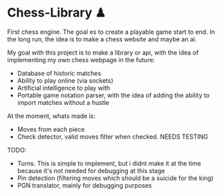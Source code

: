 # Chess-Library ♟

First chess engine. The goal es to create a playable game start to end. In the long run, the idea is to make a chess website and maybe an ai. 

My goal with this project is to make a library or api, with the idea of implementing my own chess webpage in the future:
* Database of historic matches
* Ability to play online (via sockets)
* Artificial intelligence to play with
* Portable game notation parser, with the idea of adding the ability to import matches without a hustle

At the moment, whats made is:
* Moves from each piece
* Check detector, valid moves filter when checked. NEEDS TESTING

TODO:
* Turns. This is simple to implement, but i didnt make it at the time because it's not needed for debugging at this stage
* Pin detection (filtering moves which should be a suicide for the king)
* PGN translator, mainly for debugging purposes